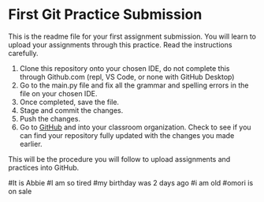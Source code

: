 # First Git Practice Submission
This is the readme file for your first assignment submission. You will learn to upload your assignments through this practice. Read the instructions carefully.

1. Clone this repository onto your chosen IDE, do not complete this through Github.com (repl, VS Code, or none with GitHub Desktop)
2. Go to the main.py file and fix all the grammar and spelling errors in the file on your chosen IDE.
3. Once completed, save the file.
4. Stage and commit the changes.
5. Push the changes.
6. Go to [GitHub](https://www.github.com) and into your classroom organization. Check to see if you can find your repository fully updated with the changes you made earlier.

This will be the procedure you will follow to upload assignments and practices into GitHub.


#It is Abbie
#I am so tired
#my birthday was 2 days ago
#i am old
#omori is on sale 
